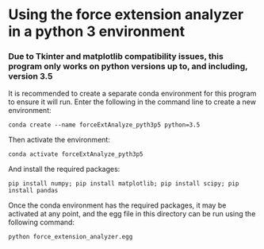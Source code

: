 # Using the force extension analyzer in a python 3 environment
### Due to Tkinter and matplotlib compatibility issues, this program only works on python versions up to, and including, version 3.5
It is recommended to create a separate conda environment for this program to ensure it will run. Enter the following in the command line to create a new environment:
```
conda create --name forceExtAnalyze_pyth3p5 python=3.5
```
Then activate the environment:
```
conda activate forceExtAnalyze_pyth3p5
```
And install the required packages: 
```
pip install numpy; pip install matplotlib; pip install scipy; pip install pandas
```
Once the conda environment has the required packages, it may be activated at any point, and the egg file in this directory can be run using the following command:
```
python force_extension_analyzer.egg
```
